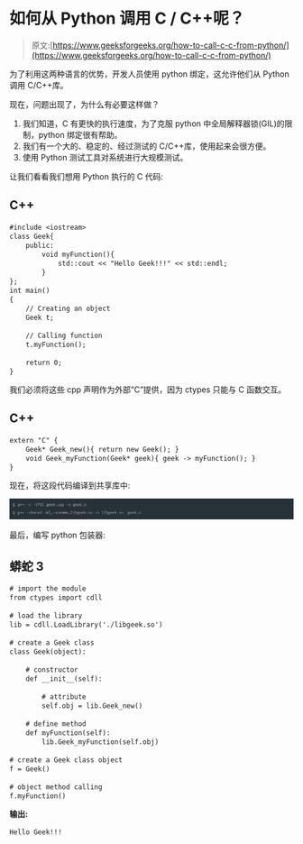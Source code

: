 # 如何从 Python 调用 C / C++呢？

> 原文:[https://www.geeksforgeeks.org/how-to-call-c-c-from-python/](https://www.geeksforgeeks.org/how-to-call-c-c-from-python/)

为了利用这两种语言的优势，开发人员使用 python 绑定，这允许他们从 Python 调用 C/C++库。

现在，问题出现了，为什么有必要这样做？

1.  我们知道，C 有更快的执行速度，为了克服 python 中全局解释器锁(GIL)的限制，python 绑定很有帮助。
2.  我们有一个大的、稳定的、经过测试的 C/C++库，使用起来会很方便。
3.  使用 Python 测试工具对系统进行大规模测试。

让我们看看我们想用 Python 执行的 C 代码:

## C++

```
#include <iostream>
class Geek{
    public:
        void myFunction(){
            std::cout << "Hello Geek!!!" << std::endl;
        }
};
int main()
{
    // Creating an object
    Geek t; 

    // Calling function
    t.myFunction();  

    return 0;
}
```

我们必须将这些 cpp 声明作为外部“C”提供，因为 ctypes 只能与 C 函数交互。

## C++

```
extern "C" {
    Geek* Geek_new(){ return new Geek(); }
    void Geek_myFunction(Geek* geek){ geek -> myFunction(); }
}
```

现在，将这段代码编译到共享库中:

![](img/3150bacb8c8eb7b7063214a73f5b5e2a.png)

最后，编写 python 包装器:

## 蟒蛇 3

```
# import the module
from ctypes import cdll

# load the library
lib = cdll.LoadLibrary('./libgeek.so')

# create a Geek class
class Geek(object):

    # constructor
    def __init__(self):

        # attribute
        self.obj = lib.Geek_new()

    # define method
    def myFunction(self):
        lib.Geek_myFunction(self.obj)

# create a Geek class object
f = Geek()

# object method calling
f.myFunction()
```

**输出:**

```
Hello Geek!!!

```